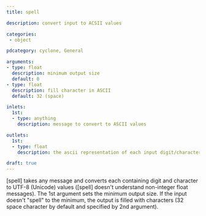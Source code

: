 ```yaml
---
title: spell

description: convert input to ACSII values

categories:
 - object

pdcategory: cyclone, General

arguments:
- type: float
  description: minimum output size
  default: 0
- type: float
  description: fill character in ASCII
  default: 32 (space)

inlets: 
  1st:
  - type: anything
    description: message to convert to ASCII values

outlets:
  1st:
  - type: float
    description: the ascii representation of each input digit/character

draft: true
---
```


[spell] takes any message and converts each containing digit and character to UTF-8 (Unicode) values ([spell] doesn't understand non-integer float messages). The 1st argument sets the minimum output size. If the input doesn't "spell" to the minimum, the output is filled with characters (32 space character by default and specified by 2nd argument).
